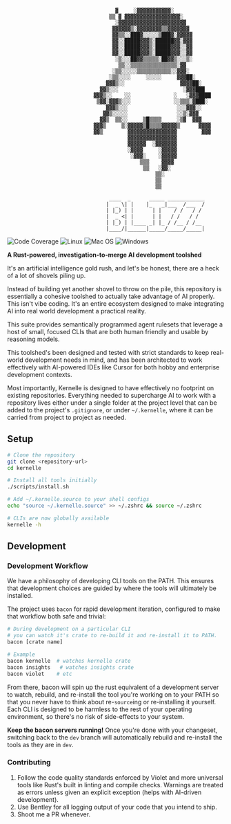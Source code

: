 
```
                                   ▓     ░▓▓▓▓▓▓▓▓▓▓▓░
                                 ▒▒ ▓ ▓▓▓▓▓▓▓▓▓▓▓▓▓▓▓▓▓▓░
                                   ░▓▓▓▓▓▓▓▓▓▓▓▓▓▓▓▓▓▓▓▓▓▓
                                  ▓▓▓▓▓▓▒░▓▓▓▓▓▓▓▓▒▒▓▓▓▓▓▓▓
                                  ▓▓▒▒░░███▓░░░░░▒███▓░▓▓▓▓▓
                                  ▓▓░░█████▓▓▓▒░██████▓▓░▓▓▓
                                  ▓▓░░█████▓▓▓▒░█████▓▓▓░░▓▓
                                  ▓▓░░█████▓▓▓▒░█████▓▓▓░░▓▓
                                   ░▒░░░██▓▓▒▒▒▒▒░██▓▓▒░░░▒░
                                    ▒▒░░▒▒▒▒▒▒▒▒▒▒▒▒▒▒▒░▓▓
                                  ░▒▒░░░░░▒▒▒▒▒▒▒▒▒▒▒░░▓▓▓░
                                 ░▒▒░░░░     ░░░░░     ▓▓▓██░
                                ▓▓▓▒░░                  ▓▓▓▓██░
                              ▓▓▒░░░                     ░▓▓▓███
                            ▓▓▓▒░░    ░░              ░   ░▓▓▓████
                             ▒▓▓░▓▓▓▒░░░              ░░▒▒▒░▓███░
                                ▓▓▓▒░░░                ░░░▓▓▓░░
                               ▓▓▒░░░░░                ░░▒░▓▓▓
                              ▓▓▒  ▒▒░░     ▒█▒▒▒▒     ░▒▓  ▓▓▓
                            ▓▓▓▒     ▒░▓▓▓▓▓▒█▒▒▒▒▓▓▓▓▓▒      ▓▓▓▓
                            ▓▓▒        ▓▓▓▓▓▓▓▓▓▓▓▓▓▓▓▓        ▓▓▓
                                       ▓▓▓▓▓▓▓▓▓▓▓▓▓▓▓▓
                                       ▓▓▓▓▓▓  ░▓▓▓▓▓▓▓
                                       ░▓▓▓▓     ░▓▓▓▓▓
                                        ░▓▓▓░    ░▓▓▓▓▓
                                           ▒▒▒    ▓▓▓▓
                                            ▒▒   ░▓▓░
                                                ▒▒░
                                                ▒▒
                                                ▒▒

                                 ____  _      _____ ____________
                                |  _ \| |    |_   _|___  /___  /
                                | |_) | |      | |    / /   / / 
                                |  _ <| |      | |   / /   / /  
                                | |_) | |____ _| |_ / /__ / /__ 
                                |____/|______|_____/_____/_____|
```
![Code Coverage](https://img.shields.io/badge/Code%20Coverage-43%25-critical?style=flat)
![Linux](https://github.com/TravelSizedLions/kernelle/actions/workflows/linux.yml/badge.svg?branch=dev)
![Mac OS](https://github.com/TravelSizedLions/kernelle/actions/workflows/macos.yml/badge.svg?branch=dev)
![Windows](https://github.com/TravelSizedLions/kernelle/actions/workflows/windows.yml/badge.svg?branch=dev)

**A Rust-powered, investigation-to-merge AI development toolshed**

It's an artificial intelligence gold rush, and let's be honest, there are a heck of a lot of shovels piling up.

Instead of building yet another shovel to throw on the pile, this repository is essentially a cohesive toolshed to actually take advantage of AI properly. This isn't vibe coding. It's an entire ecosystem designed to make integrating AI into real world development a practical reality.

This suite provides semantically programmed agent rulesets that leverage a host of small, focused CLIs that are both human friendly and usable by reasoning models.

This toolshed's been designed and tested with strict standards to keep real-world development needs in mind, and has been architected to work effectively with AI-powered IDEs like Cursor for both hobby and enterprise development contexts.

Most importantly, Kernelle is designed to have effectively no footprint on existing repositories. Everything needed to supercharge AI to work with a repository lives either under a single folder at the project level that can be added to the project's `.gitignore`, or under `~/.kernelle`, where it can be carried from project to project as needed.

## Setup

```bash
# Clone the repository
git clone <repository-url>
cd kernelle

# Install all tools initially
./scripts/install.sh

# Add ~/.kernelle.source to your shell configs
echo "source ~/.kernelle.source" >> ~/.zshrc && source ~/.zshrc

# CLIs are now globally available
kernelle -h
```

## Development

### Development Workflow

We have a philosophy of developing CLI tools on the PATH. This ensures that development choices are guided by where the tools will ultimately be installed.

The project uses `bacon` for rapid development iteration, configured to make that workflow both safe and trivial:

```bash
# During development on a particular CLI
# you can watch it's crate to re-build it and re-install it to PATH. 
bacon [crate name]

# Example
bacon kernelle  # watches kernelle crate
bacon insights   # watches insights crate
bacon violet    # etc
```

From there, bacon will spin up the rust equivalent of a development server to watch, rebuild, and re-install the tool you're working on to your PATH so that you never have to think about re-`source`ing or re-installing it yourself. Each CLI is designed to be harmless to the rest of your operating environment, so there's no risk of side-effects to your system. 

**Keep the bacon servers running!** Once you're done with your changeset, switching back to the `dev` branch will automatically rebuild and re-install the tools as they are in `dev`.

### Contributing

1. Follow the code quality standards enforced by Violet and more universal tools like Rust's built in linting and compile checks. Warnings are treated as errors unless given an explicit exception (helps with AI-driven development).
2. Use Bentley for all logging output of your code that you intend to ship.
3. Shoot me a PR whenever.
